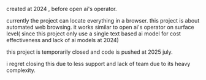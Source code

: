 created at 2024 , before open ai's operator.

currently the project can locate everything in a browser. 
this project is about automated web browsing. it works similar to open ai's operator on surface level( since this project only use a single text based ai model for cost effectiveness and lack of ai models at 2024) 

this project is temporarily closed and code is pushed at 2025 july.


i regret closing this due to less support and lack of team due to its heavy complexity.

